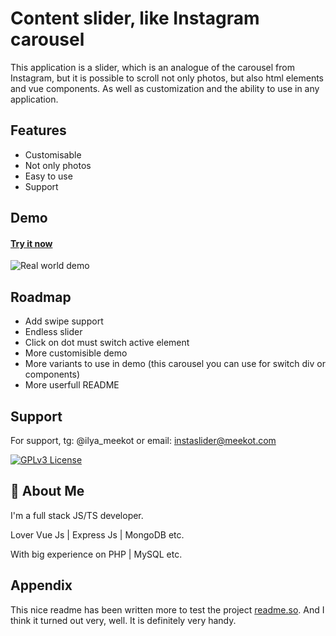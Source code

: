 
# Content slider, like Instagram carousel

This application is a slider, which is an analogue of the carousel from Instagram, but it is possible to scroll not only photos, but also html elements and vue components. As well as customization and the ability to use in any application.


## Features

- Customisable
- Not only photos
- Easy to use
- Support

  
## Demo
#### [Try it now](https://ilya.meekot.com/projects/instagram-dots/) ####
![Real world demo](https://user-images.githubusercontent.com/55238814/138783517-f419f27d-5ad2-46d2-89fc-67bb810a1c46.gif)
  
## Roadmap

- Add swipe support
- Endless slider
- Click on dot must switch active element
- More customisible demo
- More variants to use in demo (this carousel you can use for switch div or components)
- More userfull README
## Support

For support, tg: @ilya_meekot or email: instaslider@meekot.com

  


[![GPLv3 License](https://img.shields.io/badge/License-GPL%20v3-yellow.svg)](https://opensource.org/licenses/)


  
## 🚀 About Me
I'm a full stack JS/TS developer.

Lover Vue Js | Express Js | MongoDB etc.

With big experience on PHP | MySQL etc.

  
## Appendix


This nice readme has been written more to test the project [readme.so](https://readme.so/). And I think it turned out very, well. It is definitely very handy.

  
